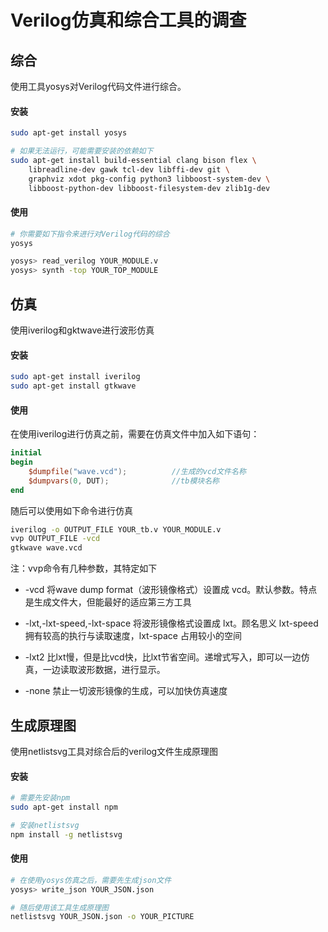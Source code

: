 # Verilog仿真和综合工具的调查



## 综合

使用工具yosys对Verilog代码文件进行综合。

#### 安装

```bash
sudo apt-get install yosys

# 如果无法运行，可能需要安装的依赖如下
sudo apt-get install build-essential clang bison flex \
	libreadline-dev gawk tcl-dev libffi-dev git \
	graphviz xdot pkg-config python3 libboost-system-dev \
	libboost-python-dev libboost-filesystem-dev zlib1g-dev
```

#### 使用

```bash
# 你需要如下指令来进行对Verilog代码的综合
yosys

yosys> read_verilog YOUR_MODULE.v
yosys> synth -top YOUR_TOP_MODULE
```

## 仿真

使用iverilog和gktwave进行波形仿真

#### 安装

```bash
sudo apt-get install iverilog
sudo apt-get install gtkwave
```

#### 使用

在使用iverilog进行仿真之前，需要在仿真文件中加入如下语句：

```verilog
initial
begin            
    $dumpfile("wave.vcd");        	//生成的vcd文件名称
    $dumpvars(0, DUT);    			//tb模块名称
end 
```

随后可以使用如下命令进行仿真

```bash
iverilog -o OUTPUT_FILE YOUR_tb.v YOUR_MODULE.v
vvp OUTPUT_FILE -vcd
gtkwave wave.vcd
```

注：vvp命令有几种参数，其特定如下

* -vcd  将wave dump format（波形镜像格式）设置成 vcd。默认参数。特点是生成文件大，但能最好的适应第三方工具

* -lxt,-lxt-speed,-lxt-space 将波形镜像格式设置成 lxt。顾名思义 lxt-speed拥有较高的执行与读取速度，lxt-space 占用较小的空间

* -lxt2 比lxt慢，但是比vcd快，比lxt节省空间。递增式写入，即可以一边仿真，一边读取波形数据，进行显示。
* -none 禁止一切波形镜像的生成，可以加快仿真速度

## 生成原理图

使用netlistsvg工具对综合后的verilog文件生成原理图

#### 安装

```bash
# 需要先安装npm
sudo apt-get install npm

# 安装netlistsvg
npm install -g netlistsvg
```

#### 使用

```bash
# 在使用yosys仿真之后，需要先生成json文件
yosys> write_json YOUR_JSON.json

# 随后使用该工具生成原理图
netlistsvg YOUR_JSON.json -o YOUR_PICTURE
```

